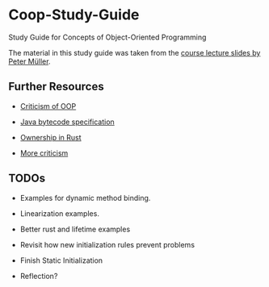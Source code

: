 # Coop-Study-Guide

Study Guide for Concepts of Object-Oriented Programming

The material in this study guide was taken from the [course lecture slides by Peter Müller](https://www.pm.inf.ethz.ch/education/courses/COOP.html).

## Further Resources

- [Criticism of OOP](https://www.youtube.com/watch?v=QM1iUe6IofM)

- [Java bytecode specification](https://www.coley.software/Recaf-documentation/use-bytecode-list.html)

- [Ownership in Rust](https://cognitive-engineering-lab.github.io/aquascope/)

- [More criticism](https://www.youtube.com/watch?v=dQw4w9WgXcQ)

## TODOs

- Examples for dynamic method binding.

- Linearization examples.

- Better rust and lifetime examples

- Revisit how new initialization rules prevent problems

- Finish Static Initialization

- Reflection?